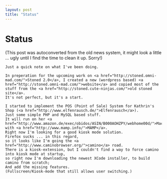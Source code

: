 ```yaml
---
layout: post
title: "Status"
---
```

<h1>Status</h1>
(This post was autoconverted from the old news system,
it might look a little ... ugly until I find the time
to clean it up.
Sorry!)

    Just a quick note on what I've been doing.
    
    In preperation for the upcoming work on <a href="http://stoned.omni-mad.com/">Stoned 2.0</a>, I created a new (wordpress based) <a href="http://stoned.omni-mad.com/">website</a> and copied most of the stuff from the <a href="http://stoned.cute-ninjas.com/">old stoned site</a>.
    It's not perfect, but it's a start.
    
    I started to implement the POS (Point of Sale) System for Kathrin's Shop (<a href="http://www.elfenrausch.de/">Elfenrausch</a>).
    Just some simple PHP and MySQL based stuff.
    It will run on her <a href="http://www.amazon.de/exec/obidos/ASIN/B000AOHZPY/webhome00d/">MacMini</a>
    with <a href="http://www.mamp.info/">MAMP</a>.
    Right now I'm looking for a good kiosk mode solution.
    Firefox sucks ... in this regard,
    so it looks like I'm going the <a href="http://www.caminobrowser.org/">camino</a> road.
    There is a kiosk-extension, but I couldn't find a way to force camino into kiosk mode at startup,
    so right now I'm downloading the newest XCode installer, to build camino from scratch;
    And add the missing features.
    (Fullscreen/Kiosk-mode that still allows user switching.)
    
    

